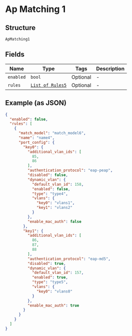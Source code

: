 
# Ap Matching 1

## Structure

`ApMatching1`

## Fields

| Name | Type | Tags | Description |
|  --- | --- | --- | --- |
| `enabled` | `bool` | Optional | - |
| `rules` | [`List of Rules5`](../../doc/models/rules-5.md) | Optional | - |

## Example (as JSON)

```json
{
  "enabled": false,
  "rules": [
    {
      "match_model": "match_model6",
      "name": "name4",
      "port_config": {
        "key0": {
          "additional_vlan_ids": [
            85,
            86
          ],
          "authentication_protocol": "eap-peap",
          "disabled": false,
          "dynamic_vlan": {
            "default_vlan_id": 158,
            "enabled": false,
            "type": "type4",
            "vlans": {
              "key0": "vlans1",
              "key1": "vlans2"
            }
          },
          "enable_mac_auth": false
        },
        "key1": {
          "additional_vlan_ids": [
            86,
            87,
            88
          ],
          "authentication_protocol": "eap-md5",
          "disabled": true,
          "dynamic_vlan": {
            "default_vlan_id": 157,
            "enabled": true,
            "type": "type5",
            "vlans": {
              "key0": "vlans0"
            }
          },
          "enable_mac_auth": true
        }
      }
    }
  ]
}
```

